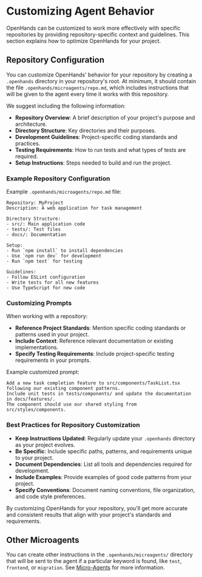 # Customizing Agent Behavior

OpenHands can be customized to work more effectively with specific repositories by providing repository-specific context and guidelines. This section explains how to optimize OpenHands for your project.

## Repository Configuration

You can customize OpenHands' behavior for your repository by creating a `.openhands` directory in your repository's root. At minimum, it should contain the file
`.openhands/microagents/repo.md`, which includes instructions that will
be given to the agent every time it works with this repository.

We suggest including the following information:
- **Repository Overview**: A brief description of your project's purpose and architecture.
- **Directory Structure**: Key directories and their purposes.
- **Development Guidelines**: Project-specific coding standards and practices.
- **Testing Requirements**: How to run tests and what types of tests are required.
- **Setup Instructions**: Steps needed to build and run the project.

### Example Repository Configuration
Example `.openhands/microagents/repo.md` file:
```
Repository: MyProject
Description: A web application for task management

Directory Structure:
- src/: Main application code
- tests/: Test files
- docs/: Documentation

Setup:
- Run `npm install` to install dependencies
- Use `npm run dev` for development
- Run `npm test` for testing

Guidelines:
- Follow ESLint configuration
- Write tests for all new features
- Use TypeScript for new code
```

### Customizing Prompts

When working with a repository:

- **Reference Project Standards**: Mention specific coding standards or patterns used in your project.
- **Include Context**: Reference relevant documentation or existing implementations.
- **Specify Testing Requirements**: Include project-specific testing requirements in your prompts.

Example customized prompt:
```
Add a new task completion feature to src/components/TaskList.tsx following our existing component patterns.
Include unit tests in tests/components/ and update the documentation in docs/features/.
The component should use our shared styling from src/styles/components.
```

### Best Practices for Repository Customization

- **Keep Instructions Updated**: Regularly update your `.openhands` directory as your project evolves.
- **Be Specific**: Include specific paths, patterns, and requirements unique to your project.
- **Document Dependencies**: List all tools and dependencies required for development.
- **Include Examples**: Provide examples of good code patterns from your project.
- **Specify Conventions**: Document naming conventions, file organization, and code style preferences.

By customizing OpenHands for your repository, you'll get more accurate and consistent results that align with your project's standards and requirements.

## Other Microagents
You can create other instructions in the `.openhands/microagents/` directory
that will be sent to the agent if a particular keyword is found, like `test`, `frontend`, or `migration`. See [Micro-Agents](microagents.md) for more information.
